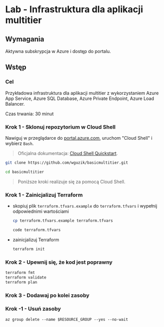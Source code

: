 # Lab - Infrastruktura dla aplikacji multitier

## Wymagania

Aktywna subskrypcja w Azure i dostęp do portalu.

## Wstęp

### Cel

Przykładowa infrastruktura dla aplikacji multitier z wykorzystaniem Azure App Service, Azure SQL Database, Azure Private Endpoint, Azure Load Balancer.

Czas trwania: 30 minut

### Krok 1 - Sklonuj repozytorium w Cloud Shell

Nawiguj w przeglądarce do [portal.azure.com](https://portal.azure.com), uruchom "Cloud Shell" i wybierz `Bash`.

> Oficjalna dokumentacja: [Cloud Shell Quickstart](https://github.com/MicrosoftDocs/azure-docs/blob/main/articles/cloud-shell/quickstart.md).

```bash
git clone https://github.com/wguzik/basicmultitier.git

cd basicmultitier
```

> Poniższe kroki realizuje się za pomocą Cloud Shell.

### Krok 1 - Zainicjalizuj Terraform

- skopiuj plik `terraform.tfvars.example` do `terraform.tfvars` i wypełnij odpowiednimi wartościami

  ```bash
  cp terraform.tfvars.example terraform.tfvars

  code terraform.tfvars
  ```

- zainicjalizuj Terraform
  ```bash
  terraform init
  ```

### Krok 2 - Upewnij się, że kod jest poprawny

```bash
terraform fmt
terraform validate
terraform plan
```

### Krok 3 - Dodawaj po kolei zasoby

### Krok -1 - Usuń zasoby

```
az group delete --name $RESOURCE_GROUP --yes --no-wait
```
